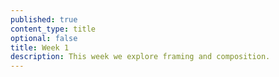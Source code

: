 ```yaml
---
published: true
content_type: title
optional: false
title: Week 1
description: This week we explore framing and composition.
---
```


